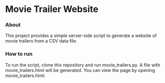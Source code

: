# Movie Trailer Website

### About

This project provides a simple server-side script to generate a website of movie trailers from a CSV data file.

### How to run

To run the script, clone this repository and run movie_trailers.py. A file with movie_trailers.html will be generated.
You can view the page by opening movie_trailers.html.
